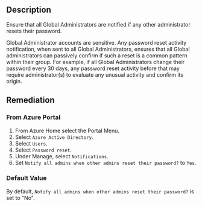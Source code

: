 ## Description

Ensure that all Global Administrators are notified if any other administrator resets their password.

Global Administrator accounts are sensitive. Any password reset activity notification, when sent to all Global Administrators, ensures that all Global administrators can passively confirm if such a reset is a common pattern within their group. For example, if all Global Administrators change their password every 30 days, any password reset activity before that may require administrator(s) to evaluate any unusual activity and confirm its origin.

## Remediation

### From Azure Portal

1. From Azure Home select the Portal Menu.
2. Select `Azure Active Directory`.
3. Select `Users`.
4. Select `Password reset`.
5. Under Manage, select `Notifications`.
6. Set `Notify all admins when other admins reset their password?` to `Yes`.

### Default Value

By default, `Notify all admins when other admins reset their password?` is set to "No".
